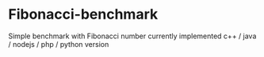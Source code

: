 Fibonacci-benchmark
===================

Simple benchmark with Fibonacci number
currently implemented c++ / java / nodejs / php / python version  

